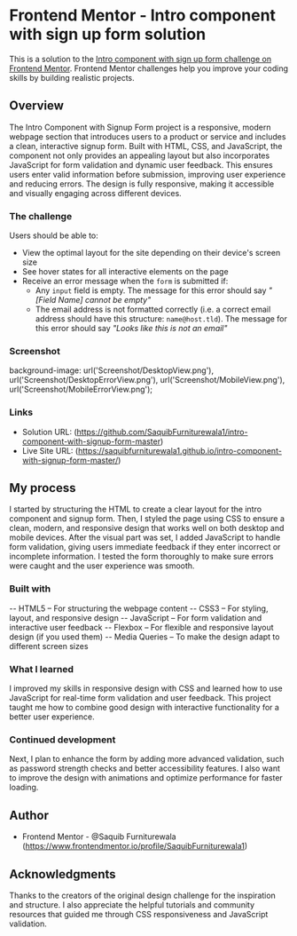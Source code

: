 # Frontend Mentor - Intro component with sign up form solution

This is a solution to the [Intro component with sign up form challenge on Frontend Mentor](https://www.frontendmentor.io/challenges/intro-component-with-signup-form-5cf91bd49edda32581d28fd1). Frontend Mentor challenges help you improve your coding skills by building realistic projects. 

## Overview

The Intro Component with Signup Form project is a responsive, modern webpage section that introduces users to a product or service and includes a clean, interactive signup form. Built with HTML, CSS, and JavaScript, the component not only provides an appealing layout but also incorporates JavaScript for form validation and dynamic user feedback. This ensures users enter valid information before submission, improving user experience and reducing errors. The design is fully responsive, making it accessible and visually engaging across different devices.

### The challenge

Users should be able to:

- View the optimal layout for the site depending on their device's screen size
- See hover states for all interactive elements on the page
- Receive an error message when the `form` is submitted if:
  - Any `input` field is empty. The message for this error should say *"[Field Name] cannot be empty"*
  - The email address is not formatted correctly (i.e. a correct email address should have this structure: `name@host.tld`). The message for this error should say *"Looks like this is not an email"*

### Screenshot

background-image: url('Screenshot/DesktopView.png'), url('Screenshot/DesktopErrorView.png'), url('Screenshot/MobileView.png'), url('Screenshot/MobileErrorView.png');


### Links

- Solution URL:  (https://github.com/SaquibFurniturewala1/intro-component-with-signup-form-master)
- Live Site URL: (https://saquibfurniturewala1.github.io/intro-component-with-signup-form-master/)

## My process

I started by structuring the HTML to create a clear layout for the intro component and signup form. Then, I styled the page using CSS to ensure a clean, modern, and responsive design that works well on both desktop and mobile devices. After the visual part was set, I added JavaScript to handle form validation, giving users immediate feedback if they enter incorrect or incomplete information. I tested the form thoroughly to make sure errors were caught and the user experience was smooth.

### Built with

 -- HTML5 – For structuring the webpage content
 -- CSS3 – For styling, layout, and responsive design
 -- JavaScript – For form validation and interactive user feedback
 -- Flexbox – For flexible and responsive layout design (if you used them)
 -- Media Queries – To make the design adapt to different screen sizes

### What I learned
I improved my skills in responsive design with CSS and learned how to use JavaScript for real-time form validation and user feedback. This project taught me how to combine good design with interactive functionality for a better user experience.

### Continued development

Next, I plan to enhance the form by adding more advanced validation, such as password strength checks and better accessibility features. I also want to improve the design with animations and optimize performance for faster loading.

## Author

- Frontend Mentor - @Saquib Furniturewala (https://www.frontendmentor.io/profile/SaquibFurniturewala1)

## Acknowledgments

Thanks to the creators of the original design challenge for the inspiration and structure. I also appreciate the helpful tutorials and community resources that guided me through CSS responsiveness and JavaScript validation.

